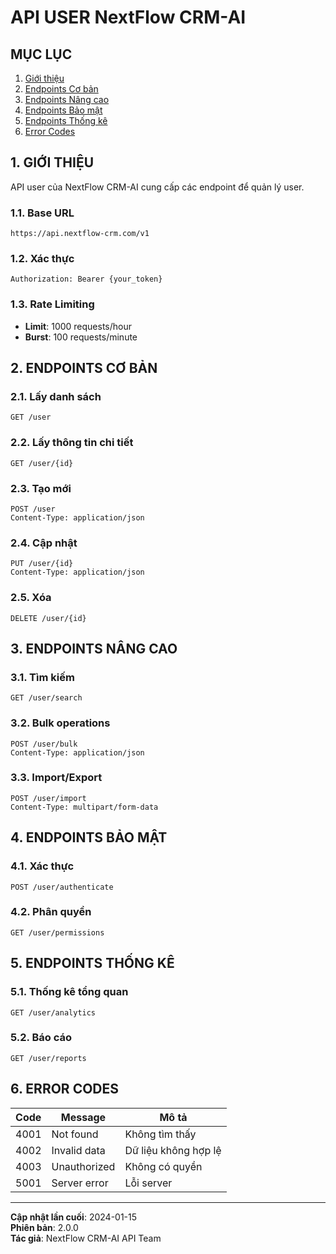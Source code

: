 # API USER NextFlow CRM-AI

## MỤC LỤC

1. [Giới thiệu](#1-giới-thiệu)
2. [Endpoints Cơ bản](#2-endpoints-cơ-bản)
3. [Endpoints Nâng cao](#3-endpoints-nâng-cao)
4. [Endpoints Bảo mật](#4-endpoints-bảo-mật)
5. [Endpoints Thống kê](#5-endpoints-thống-kê)
6. [Error Codes](#6-error-codes)

## 1. GIỚI THIỆU

API user của NextFlow CRM-AI cung cấp các endpoint để quản lý user.

### 1.1. Base URL

```
https://api.nextflow-crm.com/v1
```

### 1.2. Xác thực

```http
Authorization: Bearer {your_token}
```

### 1.3. Rate Limiting

- **Limit**: 1000 requests/hour
- **Burst**: 100 requests/minute

## 2. ENDPOINTS CƠ BẢN

### 2.1. Lấy danh sách

```http
GET /user
```

### 2.2. Lấy thông tin chi tiết

```http
GET /user/{id}
```

### 2.3. Tạo mới

```http
POST /user
Content-Type: application/json
```

### 2.4. Cập nhật

```http
PUT /user/{id}
Content-Type: application/json
```

### 2.5. Xóa

```http
DELETE /user/{id}
```

## 3. ENDPOINTS NÂNG CAO

### 3.1. Tìm kiếm

```http
GET /user/search
```

### 3.2. Bulk operations

```http
POST /user/bulk
Content-Type: application/json
```

### 3.3. Import/Export

```http
POST /user/import
Content-Type: multipart/form-data
```

## 4. ENDPOINTS BẢO MẬT

### 4.1. Xác thực

```http
POST /user/authenticate
```

### 4.2. Phân quyền

```http
GET /user/permissions
```

## 5. ENDPOINTS THỐNG KÊ

### 5.1. Thống kê tổng quan

```http
GET /user/analytics
```

### 5.2. Báo cáo

```http
GET /user/reports
```

## 6. ERROR CODES

| Code | Message      | Mô tả                |
| ---- | ------------ | -------------------- |
| 4001 | Not found    | Không tìm thấy       |
| 4002 | Invalid data | Dữ liệu không hợp lệ |
| 4003 | Unauthorized | Không có quyền       |
| 5001 | Server error | Lỗi server           |

---

**Cập nhật lần cuối**: 2024-01-15  
**Phiên bản**: 2.0.0  
**Tác giả**: NextFlow CRM-AI API Team
